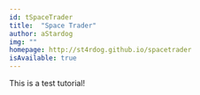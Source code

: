 ```yaml
---
id: tSpaceTrader
title:  "Space Trader"
author: aStardog
img: ""
homepage: http://st4rdog.github.io/spacetrader
isAvailable: true
---
```


This is a test tutorial!